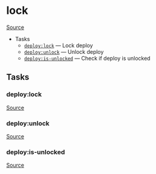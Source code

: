 <!-- DO NOT EDIT THIS FILE! -->
<!-- Instead edit recipe/deploy/lock.php -->
<!-- Then run bin/docgen -->

# lock

[Source](/recipe/deploy/lock.php)



* Tasks
  * [`deploy:lock`](#deploylock) — Lock deploy
  * [`deploy:unlock`](#deployunlock) — Unlock deploy
  * [`deploy:is-unlocked`](#deployis-unlocked) — Check if deploy is unlocked


## Tasks
### deploy:lock
[Source](https://github.com/deployphp/deployer/search?q=%22deploy%3Alock%22+in%3Afile+language%3Aphp+path%3Arecipe%2Fdeploy+filename%3Alock.php)



### deploy:unlock
[Source](https://github.com/deployphp/deployer/search?q=%22deploy%3Aunlock%22+in%3Afile+language%3Aphp+path%3Arecipe%2Fdeploy+filename%3Alock.php)



### deploy:is-unlocked
[Source](https://github.com/deployphp/deployer/search?q=%22deploy%3Ais-unlocked%22+in%3Afile+language%3Aphp+path%3Arecipe%2Fdeploy+filename%3Alock.php)



